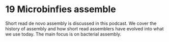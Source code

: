# 19 Microbinfies assemble

Short read de novo assembly is discussed in this podcast. We cover the history of assembly and how short read assemblers have evolved into what we use today. The main focus is on bacterial assembly.

